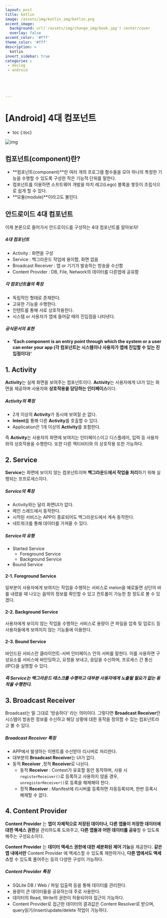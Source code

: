 ```yaml
---
layout: post
title: kotlin
image: /assets/img/kotlin_img/kotlin.png
accent_image: 
  background: url('/assets/img/change_img/book.jpg') center/cover
  overlay: false
accent_color: '#fff'
theme_color: '#fff'
description: >
  kotlin
invert_sidebar: true
categories :
 - devlog	
 - android





---
```


# [Android] 4대 컴포넌트



* toc
{:toc}




![img](https://blog.kakaocdn.net/dn/YLHob/btrAcRWtzp7/ghFMgJXUmSzYnscudwMN10/img.png)

## 컴포넌트(component)란?

- **컴포넌트(component)**란 여러 개의 프로그램 함수들을 모아 하나의 특정한 기능을 수행할 수 있도록 구성한 작은 기능적 단위를 말한다.
-  컴포넌트를 이용하면 소프트웨어 개발을 마치 레고(Lego) 블록을 쌓듯이 조립식으로 쉽게 할 수 있다.
- **모듈(module)**이라고도 불린다. 



## 안드로이드 4대 컴포넌트

이제 본론으로 들어가서 안드로이드를 구성하는 4대 컴포넌트를 알아보자!

##### 4대 컴포넌트

- Activity : 화면을 구성
- Service : 백그라운드 작업에 용이함, 화면 없음
- Broadcast Receiver : 앱 or 기기가 발송하는 방송을 수신함
- Content Provider : DB, File, Network의 데이터를 다른앱에 공유함

##### 각 컴포넌트들의 특징

- 독립적인 형태로 존재한다.
- 고유한 기능을 수행한다.
- 인텐트를 통해 서로 상호작용한다.
- 시스템 or 사용자가 앱에 들어갈 때의 진입점을 나타낸다.

##### 공식문서의 표현 

- **'Each component is an entry point through which the system or a user can enter your app (각 컴포넌트는 시스템이나 사용자가 앱에 진입할 수 있는 진입점이다)'**



## 1. Activity

**Activity**는 실제 화면을 보여주는 컴포넌트이다. **Activity**는 사용자에게 UI가 있는 화면을 제공하며 사용자와 **상호작용을 담당하는 인터페이스**이다.

##### Activity의 특징

- 2개 이상의 **Activity**가 동시에 보여질 순 없다.
- **Intent**를 통해 다른 **Activity**를 호출할 수 있다.
- Application은 1개 이상의 **Activity**를 포함한다.

즉 **Activity**는 사용자의 화면에 보여지는 인터페이스이고 디스플레이, 입력 등 사용자와의 상호작용을 수행한다. 또한 다른 액티비티와 의 상호작용 또한 가능하다.



## 2. Service

**Service**는 화면에 보이지 않는 컴포넌트이며 **백그라운드에서 작업을 처리**하기 위해 실행되는 프프로세스이다.

##### Service의 특징

- Activity와는 달리 화면UI가 없다.
- 메인 스레드에서 동작한다.
- 시작된 서비스는 APP이 종료되어도 백그라운드에서 계속 동작한다.
- 네트워크를 통해 데이터를 가져올 수 있다.

##### Service의 유형

- Started Service
  - Foreground Service
  - Background Service
- Bound Service

#### 2-1. Foreground Service

일부분이 사용자에게 보여지는 작업을 수행하는 서비스로 melon을 예로들면 상단의 바를 내렸을 때 나오는 음악의 정보를 확인할 수 있고 컨트롤이 가능한 창 정도로 볼 수 있겠다.

#### 2-2. Background Service

사용자에게 보이지 않는 작업을 수행하는 서비스로 용량이 큰 파일을 압축 및 업로드 등 사용자들에게 보여지지 않는 기능들에 이용한다.

#### 2-3. Bound Service

바인드된 서비스란 클라이언트-서버 인터페이스 안의 서버를 말한다. 이를 사용하면 구성요소를 서비스에 바인딩하고, 요청을 보내고, 응답을 수신하며, 프로세스 간 통신(IPC)을 실행할 수 있다. 

##### 즉 Service는 백그라운드 태스크를 수행하고 대부분 사용자에게 노출될 필요가 없는 동작을 수행한다.



## 3. Broadcast Receiver

Broadcast는 말 그대로 '방송하다' 라는 의미이다. 그렇다면 **Broadcast Receiver**란 시스템이 방송한 정보를 수신하고 해당 상황에 대한 동작을 정의할 수 있는 컴포넌트라고 볼 수 있다.

#####  **Broadcast Receiver** 특징

- APP에서 발생하는 이벤트를 수신받아 리시버로 처리한다.
- 대부분의 **Broadcast Receiver**는 UI가 없다.
- 동적 **Receiver** ,정적 **Receiver**로 나뉜다.
  - 동적 **Receiver** : Context가 유효할 동안 동작하며, 사용 시 `registerReceiver()`로 등록하고 사용하지 않을 경우, `unregisterReceiver()`로 등록을 해제해야 한다.
  - 정적 **Receiver** : Manifest에 리시버를 등록하면 자동등록되며, 한번 등록시 해제할 수 없다.



## 4. Content Provider

**Content Provider** 는 **앱이 자체적으로 저장된 데이터나, 다른 앱들이 저장한 데이터에 대한 액세스 권한**을 관리하도록 도와주고, **다른 앱들과 어떤 데이터를 공유**할 수 있도록 해주는 구성요소이다.

**Content Provider** 는 **데이터 액세스 권한에 대한 세분화된 제어 기능**을 제공한다. **같은 앱 내에서만** Content Provider 에 액세스할 수 있도록 제한하거나, **다른 앱에서도 액세스**할 수 있도록 풀어주는 등의 다양한 구성이 가능하다.

##### Content Provider 특징

- SQLite DB / Web / 파일 입출력 등을 통해 데이터를 관리한다.
- 용량이 큰 데이터들을 공유하는데 주로 사용한다. 
- 데이터의 Read, Write의 권한이 허용되어야 접근이 가능하다.
- Content Provider로 접근한 데이터의 결과값은 Content Resolver로 받으며, query읽기/insert/update/delete 작업이 가능하다.



